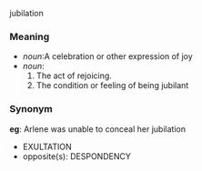 jubilation
### Meaning
+ _noun_:A celebration or other expression of joy
+ _noun_:
   1. The act of rejoicing.
   2. The condition or feeling of being jubilant

### Synonym

__eg__: Arlene was unable to conceal her jubilation

+ EXULTATION
+ opposite(s): DESPONDENCY


